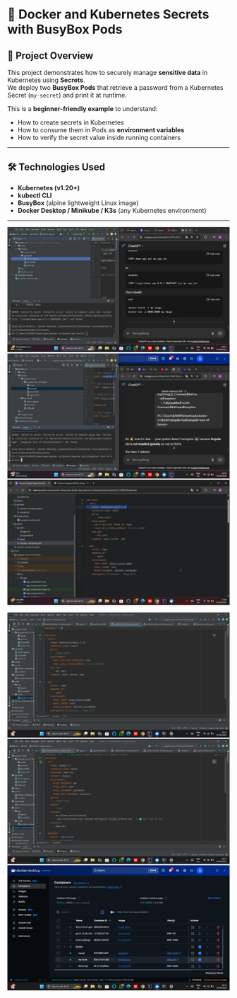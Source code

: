 # 🔐 Docker and Kubernetes Secrets with BusyBox Pods

## 📌 Project Overview
This project demonstrates how to securely manage **sensitive data** in Kubernetes using **Secrets**.  
We deploy two **BusyBox Pods** that retrieve a password from a Kubernetes Secret (`my-secret`) and print it at runtime.  

This is a **beginner-friendly example** to understand:
- How to create secrets in Kubernetes  
- How to consume them in Pods as **environment variables**  
- How to verify the secret value inside running containers  

---

## 🛠️ Technologies Used
- **Kubernetes (v1.20+)**
- **kubectl CLI**
- **BusyBox** (alpine lightweight Linux image)
- **Docker Desktop / Minikube / K3s** (any Kubernetes environment)

---

![Screenshot 1](assets/Screenshot%20(190).png)
![Screenshot 2](assets/Screenshot%20(191).png)
![Screenshot 3](assets/Screenshot%20(194).png)

![Screenshot 4](assets/Screenshot%20(198).png)
![Screenshot 5](assets/Screenshot%20(199).png)
![Screenshot 6](assets/Screenshot%20(200).png)
